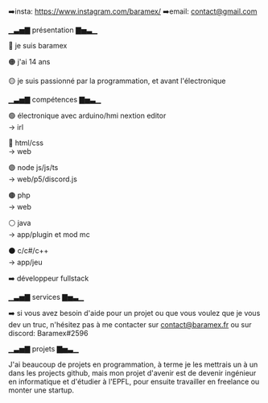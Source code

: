 ➡️insta: https://www.instagram.com/baramex/
➡️email: <a href="mailto:contact@gmail.com">contact@gmail.com</a>

▁▃▅▇ présentation ▇▅▃▁

🔴 je suis baramex

🟠 j'ai 14 ans

🟡 je suis passionné par la programmation, et avant l'électronique



▁▃▅▇ compétences ▇▅▃▁

🟢 électronique avec arduino/hmi nextion editor      
-> irl

🔵 html/css                   
-> web

🟣 node js/js/ts                 
-> web/p5/discord.js

🟤 php                        
-> web

⚪ java                       
-> app/plugin et mod mc

⚫ c/c#/c++                   
-> app/jeu

➡️ développeur fullstack



▁▃▅▇ services ▇▅▃▁

➡️ si vous avez besoin d'aide pour un projet ou que vous voulez que je vous dev un truc, n'hésitez pas à me contacter sur contact@baramex.fr ou sur discord: Baramex#2596



▁▃▅▇ projets ▇▅▃▁

J'ai beaucoup de projets en programmation, à terme je les mettrais un à un dans les projects github, mais mon projet d'avenir est de devenir ingénieur en informatique et d'étudier à l'EPFL, pour ensuite travailler en freelance ou monter une startup.
